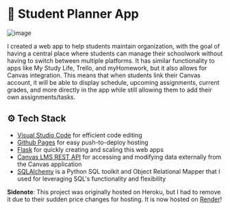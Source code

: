 # 📓 Student Planner App
![image](https://user-images.githubusercontent.com/88569965/213660387-ae47b2a2-3f33-484c-97b0-99eb9a12ecc8.png)

I created a web app to help students maintain organization, with the goal of having a central place where students can manage their schoolwork without having to switch between multiple platforms. It has similar functionality to apps like My Study Life, Trello, and myHomework, but it also allows for Canvas integration. This means that when students link their Canvas account, it will be able to display schedule, upcoming assignments, current grades, and more directly in the app while still allowing them to add their own assignments/tasks.

## ⚙️ Tech Stack
- [Visual Studio Code](https://code.visualstudio.com/) for efficient code editing
- [Github Pages](https://pages.github.com/) for easy push-to-deploy hosting
- [Flask](https://flask.palletsprojects.com/en/2.2.x/) for quickly creating and scaling this web apps
- [Canvas LMS REST API](https://canvas.instructure.com/doc/api/) for accessing and modifying data externally from the Canvas application
- [SQLAlchemy](https://www.sqlalchemy.org/) is a Python SQL toolkit and Object Relational Mapper that I used for leveraging SQL's functionality and flexibility

**Sidenote**: This project was originally hosted on Heroku, but I had to remove it due to their sudden price changes for hosting. It is now hosted on [Render](https://render.com/)!
